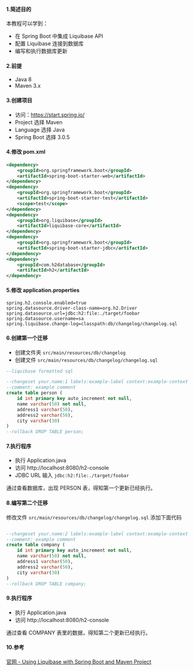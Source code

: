 #### 1.简述目的
本教程可以学到：    
* 在 Spring Boot 中集成 Liquibase API
* 配置 Liquibase 连接到数据库
* 编写和执行数据库更新

#### 2.前提
 * Java 8
 * Maven 3.x
 
#### 3.创建项目
 * 访问：https://start.spring.io/
 * Project 选择 Maven
 * Language 选择 Java
 * Spring Boot 选择 3.0.5
  
#### 4.修改 pom.xml
```xml
<dependency>
    <groupId>org.springframework.boot</groupId>
    <artifactId>spring-boot-starter-web</artifactId>
</dependency>
<dependency>
    <groupId>org.springframework.boot</groupId>
    <artifactId>spring-boot-starter-test</artifactId>
    <scope>test</scope>
</dependency>
<dependency>
    <groupId>org.liquibase</groupId>
    <artifactId>liquibase-core</artifactId>
</dependency>
<dependency>
    <groupId>org.springframework.boot</groupId>
    <artifactId>spring-boot-starter-jdbc</artifactId>
</dependency>
<dependency>
    <groupId>com.h2database</groupId>
    <artifactId>h2</artifactId>
</dependency>
```

#### 5.修改 application.properties
```
spring.h2.console.enabled=true
spring.datasource.driver-class-name=org.h2.Driver
spring.datasource.url=jdbc:h2:file:./target/foobar
spring.datasource.username=sa
spring.liquibase.change-log=classpath:db/changelog/changelog.sql
``` 
#### 6.创建第一个迁移
 * 创建文件夹 `src/main/resources/db/changelog`
 * 创建文件 `src/main/resources/db/changelog/changelog.sql`
```SQL
--liquibase formatted sql

--changeset your.name:1 labels:example-label context:example-context
--comment: example comment
create table person (
    id int primary key auto_increment not null,
    name varchar(50) not null,
    address1 varchar(50),
    address2 varchar(50),
    city varchar(30)
)
--rollback DROP TABLE person;
```

#### 7.执行程序
 * 执行 Application.java
 * 访问 http://localhost:8080/h2-console
 * JDBC URL 输入 `jdbc:h2:file:./target/foobar` 
 
  通过查看数据库，出现 PERSON 表，得知第一个更新已经执行。

#### 8.编写第二个迁移
  修改文件 `src/main/resources/db/changelog/changelog.sql` 添加下面代码
```SQL

--changeset your.name:2 labels:example-label context:example-context
--comment: example comment
create table company (
    id int primary key auto_increment not null,
    name varchar(50) not null,
    address1 varchar(50),
    address2 varchar(50),
    city varchar(30)
)
--rollback DROP TABLE company;
```
  
#### 9.执行程序
 * 执行 Application.java
 * 访问 http://localhost:8080/h2-console  
 
  通过查看 COMPANY 表里的数据，得知第二个更新已经执行。


#### 10.参考
 [官网 - Using Liquibase with Spring Boot and Maven Project](https://docs.liquibase.com/tools-integrations/springboot/using-springboot-with-maven.html)